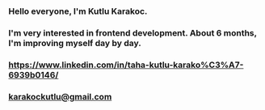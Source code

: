 ### Hello everyone, I'm Kutlu Karakoc. 
### I'm very interested in frontend development. About 6 months, I'm improving myself day by day. 
###
### https://www.linkedin.com/in/taha-kutlu-karako%C3%A7-6939b0146/
### karakockutlu@gmail.com
